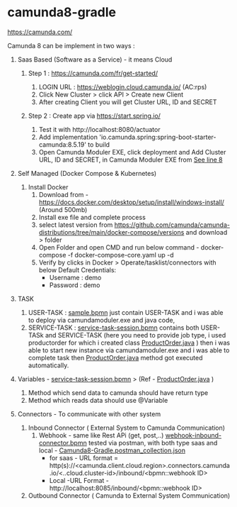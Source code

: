 # camunda8-gradle
https://camunda.com/

Camunda 8 can be implement in two ways : 
   1. Saas Based (Software as a Service)  - it means Cloud
   
      1. Step 1 : https://camunda.com/fr/get-started/
         1. LOGIN URL : https://weblogin.cloud.camunda.io/ (AC:rps)
         2. Click New Cluster  > click API > Create new Client
         3. After creating Client you will get Cluster URL, ID and SECRET 
   
      2. Step 2 : Create app via https://start.spring.io/
         1. Test it with http://localhost:8080/actuator 
         2. Add implementation 'io.camunda.spring:spring-boot-starter-camunda:8.5.19' to build 
         3. Open Camunda Moduler EXE, click deployment and  Add Cluster URL, ID and SECRET, in Camunda Moduler EXE from [See line 8](https://github.com/rohitpshelar/camunda8-gradle/blob/main/README.md#L8)


   2. Self Managed (Docker Compose & Kubernetes)
      1. Install Docker
         1. Download from -  https://docs.docker.com/desktop/setup/install/windows-install/ (Around 500mb)
         2. Install exe file and complete process
         3. select latest version from https://github.com/camunda/camunda-distributions/tree/main/docker-compose/versions and download >  folder
         4. Open Folder and open CMD and run below command - docker-compose -f docker-compose-core.yaml up -d
         5. Verify by clicks in Docker > Operate/tasklist/connectors with below Default Credentials:
            - Username : demo
            - Password : demo
      

   3. TASK
      1. USER-TASK : [sample.bpmn](src/main/resources/sample.bpmn) just contain USER-TASK and i was able to deploy via camundamoduler.exe and java code,
      2. SERVICE-TASK : [service-task-session.bpmn](src/main/resources/service-task-session.bpmn) contains both USER-TASk and SERVICE-TASK (here you need to provide job type, i used productorder for which i created class [ProductOrder.java](src/main/java/com/example/camunda8_gradle/worker/ProductOrder.java) )
      then i was able to start new instance via camundamoduler.exe and i was able to complete task then [ProductOrder.java](src/main/java/com/example/camunda8_gradle/worker/ProductOrder.java) method got executed automatically.
      

   4. Variables - [service-task-session.bpmn](src/main/resources/service-task-session.bpmn) >   (Ref - [ProductOrder.java](src/main/java/com/example/camunda8_gradle/worker/ProductOrder.java) )
      1. Method which send data to camunda should have return type 
      2. Method which reads data should use @Variable


   5. Connectors - To communicate with other system
      1. Inbound Connector ( External System to Camunda Communication)
         1. Webhook - same like Rest APi (get, post,..) [webhook-inbound-connector.bpmn](src/main/resources/webhook-inbound-connector.bpmn) tested via postman, with both type saas and local -  [Camunda8-Gradle.postman_collection.json](Camunda8-Gradle.postman_collection.json)
            - for saas - URL format = http(s)://<camunda.client.cloud.region>.connectors.camunda.io/<..cloud.cluster-id>/inbound/<bpmn::webhook ID>
            - Local -URL Format - http://localhost:8085/inbound/<bpmn::webhook ID>
      2. Outbound Connector ( Camunda to External System Communication)